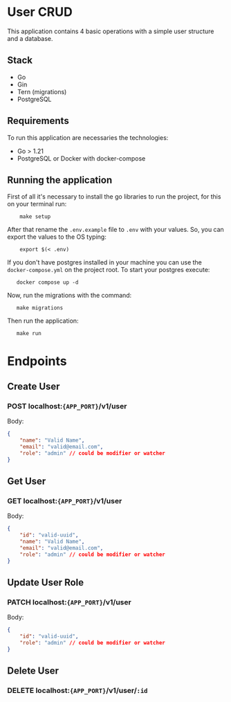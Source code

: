 # User CRUD

This application contains 4 basic operations with a simple user structure and a database.

## Stack

* Go
* Gin
* Tern (migrations)
* PostgreSQL

## Requirements

To run this application are necessaries the technologies:
* Go > 1.21
* PostgreSQL or Docker with docker-compose

## Running the application

First of all it's necessary to install the go libraries to run the project, for this on your terminal run:

```shell
    make setup
```

After that rename the `.env.example` file to `.env` with your values. So, you can export the values to the OS typing:
```shell
    export $(< .env)
```

If you don't have postgres installed in your machine you can use the `docker-compose.yml` on the project root. To start your postgres execute:
```shell
   docker compose up -d 
```

Now, run the migrations with the command:
```shell
   make migrations 
```

Then run the application:
```shell
   make run 
```

# Endpoints

## Create User

### POST localhost:`{APP_PORT}`/v1/user

Body:
```json
{
	"name": "Valid Name",
	"email": "valid@email.com",
	"role": "admin" // could be modifier or watcher
}
```

## Get User

### GET localhost:`{APP_PORT}`/v1/user

Body:
```json
{
    "id": "valid-uuid",
	"name": "Valid Name",
	"email": "valid@email.com",
	"role": "admin" // could be modifier or watcher
}
```

## Update User Role

### PATCH localhost:`{APP_PORT}`/v1/user

Body:
```json
{
    "id": "valid-uuid",
	"role": "admin" // could be modifier or watcher
}
```

## Delete User 

### DELETE localhost:`{APP_PORT}`/v1/user/`:id`

